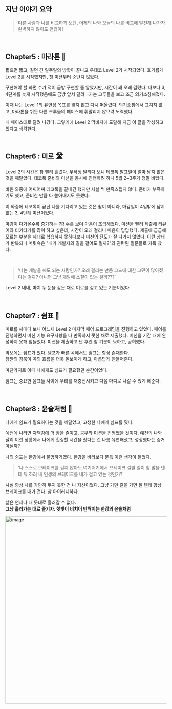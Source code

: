 ## 지난 이야기 요약

> 다른 사람과 나를 비교하기 보단, 어제의 나와 오늘의 나를 비교해 발전해 나가자
> <br>
> 완벽하지 않아도 괜찮아!

<br>

## Chapter5 : 마라톤 🏃

짧으면 짧고, 길면 긴 일주일의 방학이 끝나고 우테코 Level 2가 시작되었다. 호기롭게 Level 2를 시작했지만, 첫 미션부터 순탄치 않았다. 

구현해야 할 화면 수가 적어 금방 구현할 줄 알았지만, 시간이 꽤 오래 걸렸다. 나보다 3, 4단계를 늦게 시작했음에도 금방 앞서 달려나가는 크루들을 보고 조금 의기소침해졌다. 

이때 나는 Level 1의 유연성 목표를 잊지 않고 다시 떠올렸다. 의기소침에서 그치지 않고, 마라톤을 뛰듯 다른 크루들의 페이스에 휘말리지 않으려 노력했다. 

내 페이스대로 달려 나갔다. 그렇기에 Level 2 막바지에 도달해 지금 이 글을 작성하고 있다고 생각한다.

<br>

## Chapter6 : 미로 🛣️

Level 2의 시간은 참 빨리 흘렀다. 무작정 달리다 보니 테코톡 발표일이 얼마 남지 않은 것을 깨달았다. 
테코톡 준비와 미션을 동시에 진행하려 하니 5월 2~3주가 정말 바빴다. 

바쁜 와중에 어찌어찌 테코톡을 끝내긴 했지만 사실 썩 만족스럽지 않다. 준비가 부족하기도 했고, 준비한 만큼 다 쏟아내지도 못했다.

이 와중에 테코톡이 끝난 나를 기다리고 있는 것은 쉼이 아니라, 마감일이 4일밖에 남지 않는 3, 4단계 미션이었다. 

마감이 다가올수록 증가하는 PR 수를 보며 마음이 조급해졌다. 미션을 빨리 제출해 리뷰어와 티키타카를 많이 하고 싶은데, 시간이 오래 걸리니 마음이 답답했다. 
제출에 급급해 모르는 부분을 제대로 학습하지 못하다보니 미션의 진도가 잘 나가지 않았다. 이런 상태가 반복되니 머릿속은 "내가 개발자의 길을 걸어도 될까?"와 관련된 질문들로 가득 찼다.

<br>

> ‘나는 개발을 해도 되는 사람인가? 오래 걸리는 만큼 코드에 대한 고민이 많아졌다는 걸까? 아니면 그냥 개발에 소질이 없는 걸까???’

Level 2 내내, 마치 두 눈을 감은 채로 미로를 걷고 있는 기분이었다.

<br>

## Chapter7 : 쉼표 🎵

미로를 헤매다 보니 어느새 Level 2 마지막 페어 프로그래밍을 진행하고 있었다. 페어를 진행하면서 미션 기능 요구사항을 다 만족하지 못한 채로 제출했다. 
미션을 기간 내에 완성하지 못해 힘들었다. 미션을 제출하고 난 후엔 참 기분이 묘하고, 공허했다.

악보에는 쉼표가 있다. 템포가 빠른 곡에서도 쉼표는 항상 존재한다.
<br>
잠깐의 침묵이 곡의 흐름을 더욱 돋보이게 하고, 아름답게 만들어준다. 

마찬가지로 이때 나에게도 쉼표가 필요했던 순간이었다. 

쉼표는 중요한 음표들 사이에 우리를 재충전시키고 다음 마디로 나갈 수 있게 해준다.

<br>

## Chapter8 : 윤슬처럼 🌅

나에게 쉼표가 필요하다는 것을 깨달았고, 고생한 나에게 쉼표를 줬다. 

예전에 나라면 자책감에 더 잠을 줄이고, 공부와 미션을 진행했을 것이다. 예전의 나와 달리 이런 상황에서 나에게 힐링할 시간을 줬다는 건 나름 유연해졌고, 성장했다는 증거 아닐까? 

나의 쉼표는 한강에서 물멍하기였다. 한강을 바라보다 문득 이런 생각이 들었다.

> ‘나 스스로 브레이크를 걸지 않아도 여기저기에서 브레이크 걸릴 일이 참 많을 텐데 뭐 하러 내 인생의 브레이크를 내가 걸고 있는 것인가?’

사실 항상 나를 가만히 두지 못한 건 나 자신이었다. 그냥 가던 길을 가면 될 텐데 항상 브레이크를 내가 건다. 참 아이러니하다. 

삶은 언제나 내 뜻대로 흘러갈 수 없다.
<br>
**그냥 흘러가는 대로 즐기자. 햇빛이 비치어 반짝이는 한강의 윤슬처럼**

<img width="583" alt="image" src="https://github.com/hxeyexn/woowa-writing/assets/103019852/c1fcc1b5-d937-48a2-abd0-faac2a82555d">
